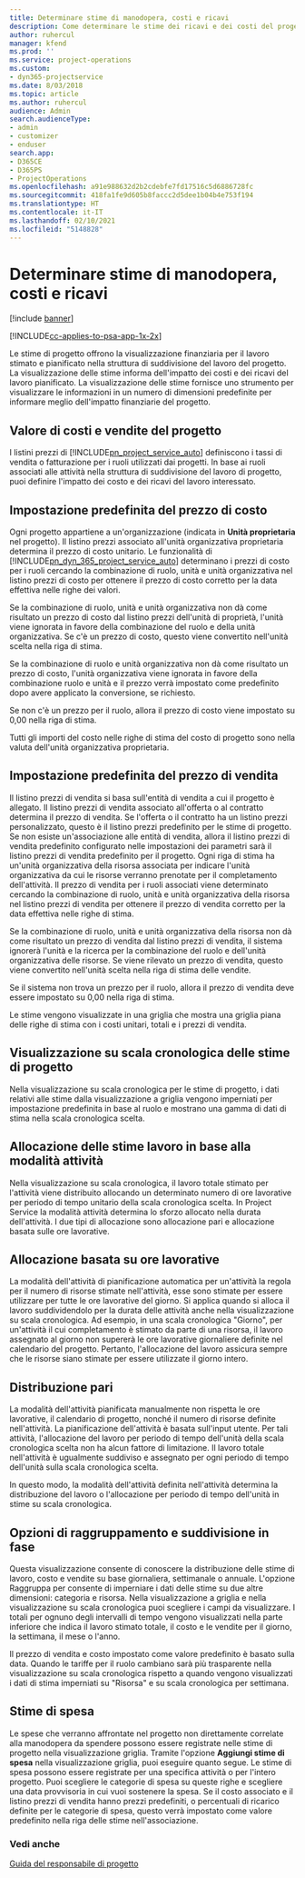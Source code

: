 ```yaml
---
title: Determinare stime di manodopera, costi e ricavi
description: Come determinare le stime dei ricavi e dei costi del progetto in Project Service
author: ruhercul
manager: kfend
ms.prod: ''
ms.service: project-operations
ms.custom:
- dyn365-projectservice
ms.date: 8/03/2018
ms.topic: article
ms.author: ruhercul
audience: Admin
search.audienceType:
- admin
- customizer
- enduser
search.app:
- D365CE
- D365PS
- ProjectOperations
ms.openlocfilehash: a91e988632d2b2cdebfe7fd17516c5d6886728fc
ms.sourcegitcommit: 418fa1fe9d605b8faccc2d5dee1b04b4e753f194
ms.translationtype: HT
ms.contentlocale: it-IT
ms.lasthandoff: 02/10/2021
ms.locfileid: "5148828"
---
```

# <a name="determine-project-cost-and-revenue-estimates"></a>Determinare stime di manodopera, costi e ricavi 

[!include [banner](../includes/psa-now-project-operations.md)]

[!INCLUDE[cc-applies-to-psa-app-1x-2x](../includes/cc-applies-to-psa-app-1x-2x.md)]

Le stime di progetto offrono la visualizzazione finanziaria per il lavoro stimato e pianificato nella struttura di suddivisione del lavoro del progetto. La visualizzazione delle stime informa dell'impatto dei costi e dei ricavi del lavoro pianificato. La visualizzazione delle stime fornisce uno strumento per visualizzare le informazioni in un numero di dimensioni predefinite per informare meglio dell'impatto finanziarie del progetto.  
  
## <a name="cost-and-sales-value-of-the-project"></a>Valore di costi e vendite del progetto  
I listini prezzi di [!INCLUDE[pn_project_service_auto](../includes/pn-project-service-auto.md)] definiscono i tassi di vendita o fatturazione per i ruoli utilizzati dai progetti. In base ai ruoli associati alle attività nella struttura di suddivisione del lavoro di progetto, puoi definire l'impatto dei costo e dei ricavi del lavoro interessato.  
  
## <a name="cost-price-defaulting"></a>Impostazione predefinita del prezzo di costo  
Ogni progetto appartiene a un'organizzazione (indicata in **Unità proprietaria** nel progetto). Il listino prezzi associato all'unità organizzativa proprietaria determina il prezzo di costo unitario. Le funzionalità di [!INCLUDE[pn_dyn_365_project_service_auto](../includes/pn-dyn-365-project-service-auto.md)] determinano i prezzi di costo per i ruoli cercando la combinazione di ruolo, unità e unità organizzativa nel listino prezzi di costo per ottenere il prezzo di costo corretto per la data effettiva nelle righe dei valori.  
  
Se la combinazione di ruolo, unità e unità organizzativa non dà come risultato un prezzo di costo dal listino prezzi dell'unità di proprietà, l'unità viene ignorata in favore della combinazione del ruolo e della unità organizzativa. Se c'è un prezzo di costo, questo viene convertito nell'unità scelta nella riga di stima.  
  
Se la combinazione di ruolo e unità organizzativa non dà come risultato un prezzo di costo, l'unità organizzativa viene ignorata in favore della combinazione ruolo e unità e il prezzo verrà impostato come predefinito dopo avere applicato la conversione, se richiesto.  
  
 Se non c'è un prezzo per il ruolo, allora il prezzo di costo viene impostato su 0,00 nella riga di stima.  
  
 Tutti gli importi del costo nelle righe di stima del costo di progetto sono nella valuta dell'unità organizzativa proprietaria.  
  
## <a name="sales-price-defaulting"></a>Impostazione predefinita del prezzo di vendita  
Il listino prezzi di vendita si basa sull'entità di vendita a cui il progetto è allegato. Il listino prezzi di vendita associato all'offerta o al contratto determina il prezzo di vendita. Se l'offerta o il contratto ha un listino prezzi personalizzato, questo è il listino prezzi predefinito per le stime di progetto. Se non esiste un'associazione alle entità di vendita, allora il listino prezzi di vendita predefinito configurato nelle impostazioni dei parametri sarà il listino prezzi di vendita predefinito per il progetto. Ogni riga di stima ha un'unità organizzativa della risorsa associata per indicare l'unità organizzativa da cui le risorse verranno prenotate per il completamento dell'attività. Il prezzo di vendita per i ruoli associati viene determinato cercando la combinazione di ruolo, unità e unità organizzativa della risorsa nel listino prezzi di vendita per ottenere il prezzo di vendita corretto per la data effettiva nelle righe di stima.  
  
Se la combinazione di ruolo, unità e unità organizzativa della risorsa non dà come risultato un prezzo di vendita dal listino prezzi di vendita, il sistema ignorerà l'unità e la ricerca per la combinazione del ruolo e dell'unità organizzativa delle risorse. Se viene rilevato un prezzo di vendita, questo viene convertito nell'unità scelta nella riga di stima delle vendite.  
  
Se il sistema non trova un prezzo per il ruolo, allora il prezzo di vendita deve essere impostato su 0,00 nella riga di stima.  
  
Le stime vengono visualizzate in una griglia che mostra una griglia piana delle righe di stima con i costi unitari, totali e i prezzi di vendita.  
  
## <a name="time-phased-view-of-project-estimates"></a>Visualizzazione su scala cronologica delle stime di progetto  
Nella visualizzazione su scala cronologica per le stime di progetto, i dati relativi alle stime dalla visualizzazione a griglia vengono imperniati per impostazione predefinita in base al ruolo e mostrano una gamma di dati di stima nella scala cronologica scelta.  
  
## <a name="effort-estimate-allocation-based-on-task-mode"></a>Allocazione delle stime lavoro in base alla modalità attività  
Nella visualizzazione su scala cronologica, il lavoro totale stimato per l'attività viene distribuito allocando un determinato numero di ore lavorative per periodo di tempo unitario della scala cronologica scelta. In Project Service la modalità attività determina lo sforzo allocato nella durata dell'attività. I due tipi di allocazione sono allocazione pari e allocazione basata sulle ore lavorative. 
  
## <a name="work-hours-based-allocation"></a>Allocazione basata su ore lavorative  
La modalità dell'attività di pianificazione automatica per un'attività la regola per il numero di risorse stimate nell'attività, esse sono stimate per essere utilizzare per tutte le ore lavorative del giorno. Si applica quando si alloca il lavoro suddividendolo per la durata delle attività anche nella visualizzazione su scala cronologica. Ad esempio, in una scala cronologica "Giorno", per un'attività il cui completamento è stimato da parte di una risorsa, il lavoro assegnato al giorno non supererà le ore lavorative giornaliere definite nel calendario del progetto. Pertanto, l'allocazione del lavoro assicura sempre che le risorse siano stimate per essere utilizzate il giorno intero.  
  
## <a name="even-distribution"></a>Distribuzione pari  
La modalità dell'attività pianificata manualmente non rispetta le ore lavorative, il calendario di progetto, nonché il numero di risorse definite nell'attività. La pianificazione dell'attività è basata sull'input utente. Per tali attività, l'allocazione del lavoro per periodo di tempo dell'unità della scala cronologica scelta non ha alcun fattore di limitazione. Il lavoro totale nell'attività è ugualmente suddiviso e assegnato per ogni periodo di tempo dell'unità sulla scala cronologica scelta.  
  
In questo modo, la modalità dell'attività definita nell'attività determina la distribuzione del lavoro o l'allocazione per periodo di tempo dell'unità in stime su scala cronologica.  
  
## <a name="grouping-and-time-phasing-options"></a>Opzioni di raggruppamento e suddivisione in fase  
Questa visualizzazione consente di conoscere la distribuzione delle stime di lavoro, costo e vendite su base giornaliera, settimanale o annuale. L'opzione Raggruppa per consente di imperniare i dati delle stime su due altre dimensioni: categoria e risorsa. Nella visualizzazione a griglia e nella visualizzazione su scala cronologica puoi scegliere i campi da visualizzare. I totali per ognuno degli intervalli di tempo vengono visualizzati nella parte inferiore che indica il lavoro stimato totale, il costo e le vendite per il giorno, la settimana, il mese o l'anno.  
  
Il prezzo di vendita e costo impostato come valore predefinito è basato sulla data. Quando le tariffe per il ruolo cambiano sarà più trasparente nella visualizzazione su scala cronologica rispetto a quando vengono visualizzati i dati di stima imperniati su "Risorsa" e su scala cronologica per settimana.  
  
## <a name="expense-estimates"></a>Stime di spesa  
Le spese che verranno affrontate nel progetto non direttamente correlate alla manodopera da spendere possono essere registrate nelle stime di progetto nella visualizzazione griglia. Tramite l'opzione **Aggiungi stime di spesa** nella visualizzazione griglia, puoi eseguire quanto segue. Le stime di spesa possono essere registrate per una specifica attività o per l'intero progetto. Puoi scegliere le categorie di spesa su queste righe e scegliere una data provvisoria in cui vuoi sostenere la spesa. Se il costo associato e il listino prezzi di vendita hanno prezzi predefiniti, o percentuali di ricarico definite per le categorie di spesa, questo verrà impostato come valore predefinito nella riga delle stime nell'associazione.  
  
### <a name="see-also"></a>Vedi anche  
 [Guida del responsabile di progetto](../psa/project-manager-guide.md)
